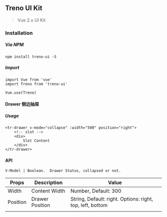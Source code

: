 ## Treno UI Kit

> Vue 2.x UI Kit 

### Installation

##### Via NPM
```
npm install treno-ui -S
```

##### Import
```
import Vue from 'vue'
import Treno from 'treno-ui'

Vue.use(Treno)
```

#### Drawer 侧边抽屉

##### Usage
```
<tr-drawer v-mode="collapse" :width="500" position="right">
    <!-- slot -->
    <div>
        Slot Content
    </div>
</tr-drawer>
```

#### API

```
V-Model | Boolean.  Drawer Status, collapsed or not.
```


| Props    | Description     | Value                                                     |
|----------|-----------------|-----------------------------------------------------------|
| Width    | Content Width   | Number, Default: 300                                      |
| Position | Drawer Position | String, Default: right. Options: right, top, left, bottom |
|          |                 |                                                           |
